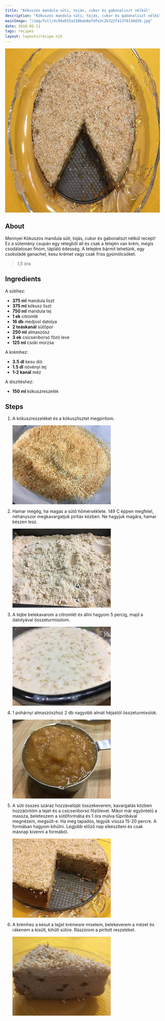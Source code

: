 ```yaml
---
title: "Kókuszos mandula süti, tojás, cukor és gabonaliszt nélkül"
description: "Kókuszos mandula süti, tojás, cukor és gabonaliszt nélkül"
mainImage: "/img/full/4c94eb55a210bab0a7dfe3c2b322f41378130d20.jpg"
date: 2018-05-11
tags: recipes
layout: layouts/recipe.njk
---
```

                            
<p align="center"><a href="https://cookpad.com/hu/receptek/4896628-kokuszos-mandula-suti-tojas-cukor-es-gabonaliszt-nelkul" rel="Recipe source page"><img width="751" height="532" src="/img/full/4c94eb55a210bab0a7dfe3c2b322f41378130d20.jpg"/></a></p>

## About
Mennyei Kókuszos mandula süti, tojás, cukor és gabonaliszt nélkül recept! Ez a sütemény csupán egy rétegből áll és csak a tetején van krém, mégis csodálatosan finom, tápláló édesség. A tetejére bármit tehetünk, egy csokoládé ganachet, kesu krémet vagy csak friss gyümölcsöket.

> 1,5 óra 

## Ingredients

A sütihez:
* **375 ml** mandula liszt
* **375 ml** kókusz liszt
* **750 ml** mandula tej
* **1 ek** citromlé
* **16 db** medjool datolya
* **2 teáskanál** sütöpor
* **250 ml** almaszósz
* **3 ek** csicseriborsó fözö leve
* **125 ml** csoki morzsa

A krémhez:
* **3.5 dl** kesu dió
* **1.5 dl** növényi tej
* **1-2 kanál** méz

A diszitéshez:
* **150 ml** kókuszreszelék

## Steps

1. A kókuszreszeléket és a kókuszlisztet megpirítom.
 
    <p><img width="320" height="256" align="left" src="/img/full/69f4b6e09b7896c7db8bd4c381419c954f171eb2.jpg"/></p><div style="clear: both"/>

2. Hamar megég, ha magas a sütő hőmérséklete. 149 C éppen megfelel, néhányszor megkavargatjuk pirítás közben. Ne hagyjuk magára, hamar készen lesz.
 
    <p><img width="320" height="256" align="left" src="/img/full/1a69b44956f9b8f0234596ca26e1bc6c580d2329.jpg"/></p><div style="clear: both"/>

3. A tejbe belekavarom a citromlét és állni hagyom 5 percig, majd a datolyával összeturmixolom.
 
    <p><img width="320" height="256" align="left" src="/img/full/60331e15dccbb2345a719db82ee5e2c46a7ac043.jpg"/></p><div style="clear: both"/>

4. 1 pohárnyi almaszószhoz 2 db nagyobb almát héjastól összeturmixolok.
 
    <p><img width="320" height="256" align="left" src="/img/full/34d350fddf345db3547efe6d37201db66dee0f9c.jpg"/></p><div style="clear: both"/>

5. A süti összes száraz hozzávalóját összekeverem, kavargatás közben hozzáöntöm a tejet és a csicseriborsó főzőlevet. Mikor már egyöntetű a massza, beleteszem a sütőformába és 1 óra múlva tűpróbával megnézem, megsült-e. Ha még tapadós, tegyük vissza 15-20 percre. A formában hagyom kihűlni. Legjobb előző nap elkészíteni és csak másnap kivenni a formából.
 
    <p><img width="320" height="256" align="left" src="/img/full/b5c9d3e3ff35f2655ed45e331e537cb3553fc927.jpg"/></p><div style="clear: both"/>

6. A krémhez a kesut a tejjel krémesre mixelem, belekeverem a mézet és rákenem a kisült, kihűlt sütire. Rászórom a pirított reszeléket.
 
    <p><img width="320" height="256" align="left" src="/img/full/cc6409be2c63b380af7d0299689e7c5faa1f0041.jpg"/></p><div style="clear: both"/>

